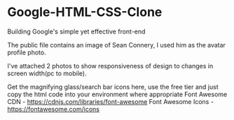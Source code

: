 # Google-HTML-CSS-Clone
Building Google's simple yet effective front-end

The public file contains an image of Sean Connery, I used him as the avatar profile photo. 

I've attached 2 photos to show responsiveness of design to changes in screen width(pc to mobile). 





Get the magnifying glass/search bar icons here, use the free tier and just copy the html code into your environment where appropriate
Font Awesome CDN - https://cdnjs.com/libraries/font-awesome
Font Awesome Icons - https://fontawesome.com/icons
